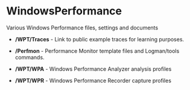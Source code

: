 # WindowsPerformance

Various Windows Performance files, settings and documents

- **/WPT/Traces** - Link to public example traces for learning purposes.

- **/Perfmon** - Performance Monitor template files and Logman/tools commands.

- **/WPT/WPA** - Windows Performance Analyzer analysis profiles

- **/WPT/WPR** - Windows Performance Recorder capture profiles